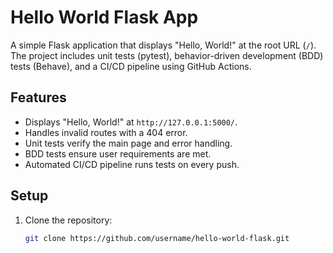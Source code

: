 # Hello World Flask App

A simple Flask application that displays "Hello, World!" at the root URL (`/`). The project includes unit tests (pytest), behavior-driven development (BDD) tests (Behave), and a CI/CD pipeline using GitHub Actions.

## Features
- Displays "Hello, World!" at `http://127.0.0.1:5000/`.
- Handles invalid routes with a 404 error.
- Unit tests verify the main page and error handling.
- BDD tests ensure user requirements are met.
- Automated CI/CD pipeline runs tests on every push.

## Setup
1. Clone the repository:
   ```bash
   git clone https://github.com/username/hello-world-flask.git